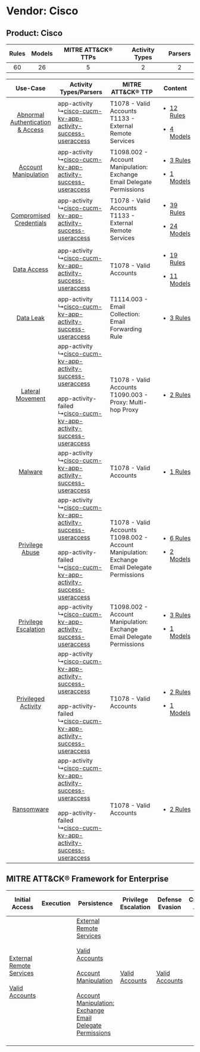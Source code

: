 Vendor: Cisco
=============
Product: Cisco
--------------
| Rules | Models | MITRE ATT&CK® TTPs | Activity Types | Parsers |
|:-----:|:------:|:------------------:|:--------------:|:-------:|
|  60   |   26   |         5          |       2        |    2    |

|    Use-Case    | Activity Types/Parsers    | MITRE ATT&CK® TTP    | Content    |
|:----:| ---- | ---- | ---- |
| [Abnormal Authentication & Access](../../../UseCases/uc_abnormal_authentication_&_access.md) |  app-activity<br> ↳[cisco-cucm-kv-app-activity-success-useraccess](Ps/pC_ciscocucmkvappactivitysuccessuseraccess.md)<br>    | T1078 - Valid Accounts<br>T1133 - External Remote Services<br>    | [<ul><li>12 Rules</li></ul><ul><li>4 Models</li></ul>](RM/r_m_cisco_cisco_Abnormal_Authentication_&_Access.md) |
|    [Account Manipulation](../../../UseCases/uc_account_manipulation.md)    |  app-activity<br> ↳[cisco-cucm-kv-app-activity-success-useraccess](Ps/pC_ciscocucmkvappactivitysuccessuseraccess.md)<br>    | T1098.002 - Account Manipulation: Exchange Email Delegate Permissions<br>    | [<ul><li>3 Rules</li></ul><ul><li>1 Models</li></ul>](RM/r_m_cisco_cisco_Account_Manipulation.md)    |
|          [Compromised Credentials](../../../UseCases/uc_compromised_credentials.md)          |  app-activity<br> ↳[cisco-cucm-kv-app-activity-success-useraccess](Ps/pC_ciscocucmkvappactivitysuccessuseraccess.md)<br>    | T1078 - Valid Accounts<br>T1133 - External Remote Services<br>    | [<ul><li>39 Rules</li></ul><ul><li>24 Models</li></ul>](RM/r_m_cisco_cisco_Compromised_Credentials.md)         |
|    [Data Access](../../../UseCases/uc_data_access.md)    |  app-activity<br> ↳[cisco-cucm-kv-app-activity-success-useraccess](Ps/pC_ciscocucmkvappactivitysuccessuseraccess.md)<br>    | T1078 - Valid Accounts<br>    | [<ul><li>19 Rules</li></ul><ul><li>11 Models</li></ul>](RM/r_m_cisco_cisco_Data_Access.md)    |
|    [Data Leak](../../../UseCases/uc_data_leak.md)    |  app-activity<br> ↳[cisco-cucm-kv-app-activity-success-useraccess](Ps/pC_ciscocucmkvappactivitysuccessuseraccess.md)<br>    | T1114.003 - Email Collection: Email Forwarding Rule<br>    | [<ul><li>3 Rules</li></ul>](RM/r_m_cisco_cisco_Data_Leak.md)    |
|    [Lateral Movement](../../../UseCases/uc_lateral_movement.md)    |  app-activity<br> ↳[cisco-cucm-kv-app-activity-success-useraccess](Ps/pC_ciscocucmkvappactivitysuccessuseraccess.md)<br><br> app-activity-failed<br> ↳[cisco-cucm-kv-app-activity-success-useraccess](Ps/pC_ciscocucmkvappactivitysuccessuseraccess.md)<br> | T1078 - Valid Accounts<br>T1090.003 - Proxy: Multi-hop Proxy<br>    | [<ul><li>2 Rules</li></ul>](RM/r_m_cisco_cisco_Lateral_Movement.md)    |
|    [Malware](../../../UseCases/uc_malware.md)    |  app-activity<br> ↳[cisco-cucm-kv-app-activity-success-useraccess](Ps/pC_ciscocucmkvappactivitysuccessuseraccess.md)<br>    | T1078 - Valid Accounts<br>    | [<ul><li>1 Rules</li></ul>](RM/r_m_cisco_cisco_Malware.md)    |
|    [Privilege Abuse](../../../UseCases/uc_privilege_abuse.md)    |  app-activity<br> ↳[cisco-cucm-kv-app-activity-success-useraccess](Ps/pC_ciscocucmkvappactivitysuccessuseraccess.md)<br><br> app-activity-failed<br> ↳[cisco-cucm-kv-app-activity-success-useraccess](Ps/pC_ciscocucmkvappactivitysuccessuseraccess.md)<br> | T1078 - Valid Accounts<br>T1098.002 - Account Manipulation: Exchange Email Delegate Permissions<br> | [<ul><li>6 Rules</li></ul><ul><li>2 Models</li></ul>](RM/r_m_cisco_cisco_Privilege_Abuse.md)    |
|    [Privilege Escalation](../../../UseCases/uc_privilege_escalation.md)    |  app-activity<br> ↳[cisco-cucm-kv-app-activity-success-useraccess](Ps/pC_ciscocucmkvappactivitysuccessuseraccess.md)<br>    | T1098.002 - Account Manipulation: Exchange Email Delegate Permissions<br>    | [<ul><li>3 Rules</li></ul><ul><li>1 Models</li></ul>](RM/r_m_cisco_cisco_Privilege_Escalation.md)    |
|    [Privileged Activity](../../../UseCases/uc_privileged_activity.md)    |  app-activity<br> ↳[cisco-cucm-kv-app-activity-success-useraccess](Ps/pC_ciscocucmkvappactivitysuccessuseraccess.md)<br><br> app-activity-failed<br> ↳[cisco-cucm-kv-app-activity-success-useraccess](Ps/pC_ciscocucmkvappactivitysuccessuseraccess.md)<br> | T1078 - Valid Accounts<br>    | [<ul><li>2 Rules</li></ul><ul><li>1 Models</li></ul>](RM/r_m_cisco_cisco_Privileged_Activity.md)    |
|    [Ransomware](../../../UseCases/uc_ransomware.md)    |  app-activity<br> ↳[cisco-cucm-kv-app-activity-success-useraccess](Ps/pC_ciscocucmkvappactivitysuccessuseraccess.md)<br><br> app-activity-failed<br> ↳[cisco-cucm-kv-app-activity-success-useraccess](Ps/pC_ciscocucmkvappactivitysuccessuseraccess.md)<br> | T1078 - Valid Accounts<br>    | [<ul><li>2 Rules</li></ul>](RM/r_m_cisco_cisco_Ransomware.md)    |

MITRE ATT&CK® Framework for Enterprise
--------------------------------------
| Initial Access                                                                                                                                   | Execution | Persistence                                                                                                                                                                                                                                                                                                                                 | Privilege Escalation                                                | Defense Evasion                                                     | Credential Access | Discovery | Lateral Movement | Collection                                                                                                                                                            | Command and Control                                                                                                                       | Exfiltration | Impact |
| ------------------------------------------------------------------------------------------------------------------------------------------------ | --------- | ------------------------------------------------------------------------------------------------------------------------------------------------------------------------------------------------------------------------------------------------------------------------------------------------------------------------------------------- | ------------------------------------------------------------------- | ------------------------------------------------------------------- | ----------------- | --------- | ---------------- | --------------------------------------------------------------------------------------------------------------------------------------------------------------------- | ----------------------------------------------------------------------------------------------------------------------------------------- | ------------ | ------ |
| [External Remote Services](https://attack.mitre.org/techniques/T1133)<br><br>[Valid Accounts](https://attack.mitre.org/techniques/T1078)<br><br> |           | [External Remote Services](https://attack.mitre.org/techniques/T1133)<br><br>[Valid Accounts](https://attack.mitre.org/techniques/T1078)<br><br>[Account Manipulation](https://attack.mitre.org/techniques/T1098)<br><br>[Account Manipulation: Exchange Email Delegate Permissions](https://attack.mitre.org/techniques/T1098/002)<br><br> | [Valid Accounts](https://attack.mitre.org/techniques/T1078)<br><br> | [Valid Accounts](https://attack.mitre.org/techniques/T1078)<br><br> |                   |           |                  | [Email Collection](https://attack.mitre.org/techniques/T1114)<br><br>[Email Collection: Email Forwarding Rule](https://attack.mitre.org/techniques/T1114/003)<br><br> | [Proxy: Multi-hop Proxy](https://attack.mitre.org/techniques/T1090/003)<br><br>[Proxy](https://attack.mitre.org/techniques/T1090)<br><br> |              |        |